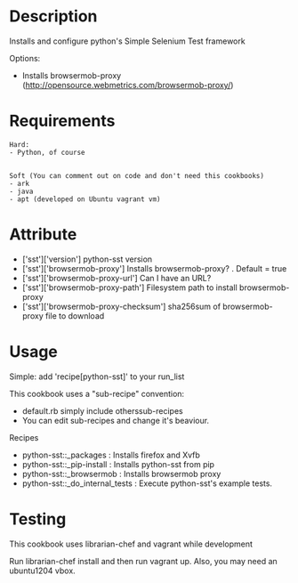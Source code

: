 Description
===========

Installs and configure python's  Simple Selenium Test framework 

Options:
  - Installs  browsermob-proxy (http://opensource.webmetrics.com/browsermob-proxy/)

Requirements
============

    Hard:
    - Python, of course


    Soft (You can comment out on code and don't need this cookbooks)
    - ark 
    - java 
    - apt (developed on Ubuntu vagrant vm)




Attribute 
==========

 - ['sst']['version']   python-sst version
 - ['sst']['browsermob-proxy'] Installs browsermob-proxy? . Default = true
 - ['sst']['browsermob-proxy-url']   Can I have an URL? 
 - ['sst']['browsermob-proxy-path']    Filesystem path to install browsermob-proxy
 - ['sst']['browsermob-proxy-checksum']  sha256sum of browsermob-proxy file to download


Usage
=====

Simple:  add 'recipe[python-sst]' to your run_list

This cookbook uses a "sub-recipe" convention: 
  - default.rb simply include otherssub-recipes 
  - You can edit sub-recipes and change it's beaviour.

Recipes

  - python-sst::_packages : Installs firefox and Xvfb
  - python-sst::_pip-install : Installs python-sst from pip
  - python-sst::_browsermob : Installs browsermob proxy 
  - python-sst::_do_internal_tests :  Execute python-sst's example tests. 


Testing
=======

This cookbook uses librarian-chef and vagrant while development

Run  librarian-chef install and then run vagrant up. Also, you may need an ubuntu1204 vbox.

